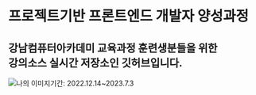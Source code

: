 <h1>프로젝트기반 프론트엔드 개발자 양성과정</h1>
<h2>강남컴퓨터아카데미 교육과정 훈련생분들을 위한 <br>
강의소스 실시간 저장소인 깃허브입니다.</h2>
<img src="https://www.hec.edu/sites/default/files/styles/knowledge_articles_full/public/2018-11/Communication-Networks-How-is-Information-Transmitted_knowledge_standard.jpg?itok=R1KwNk1H" alt="나의 이미지"
<h3>기간: 2022.12.14~2023.7.3</h3>
